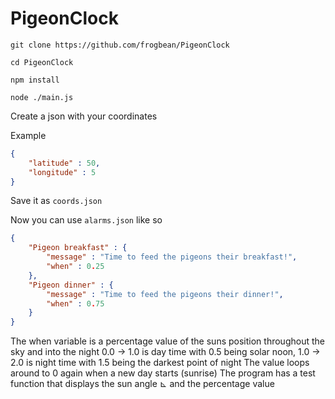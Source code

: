 # PigeonClock

`git clone https://github.com/frogbean/PigeonClock`

`cd PigeonClock`

`npm install`

`node ./main.js`

Create a json with your coordinates

Example 

```json
{
    "latitude" : 50,
    "longitude" : 5
}
```

Save it as `coords.json`

Now you can use `alarms.json` like so

```json
{
    "Pigeon breakfast" : {
        "message" : "Time to feed the pigeons their breakfast!",
        "when" : 0.25
    },
    "Pigeon dinner" : {
        "message" : "Time to feed the pigeons their dinner!",
        "when" : 0.75
    }
}
```
The when variable is a percentage value of the suns position throughout the sky and into the night
0.0 -> 1.0 is day time with 0.5 being solar noon, 1.0 -> 2.0 is night time with 1.5 being the darkest point of night
The value loops around to 0 again when a new day starts (sunrise)
The program has a test function that displays the sun angle ⊾ and the percentage value